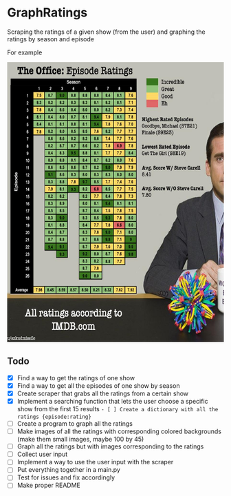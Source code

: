 # GraphRatings
Scraping the ratings of a given show (from the user) and graphing the ratings by season and episode

For example

<img src="images/example.jpg" alt="fuck this dosnt work" id="example" height="650" width="650">

## Todo
- [x] Find a way to get the ratings of one show
- [x] Find a way to get all the episodes of one show by season
- [x] Create scraper that grabs all the ratings from a certain show
- [x] Implement a searching function that lets the user choose a specific show from the first 15 results
``- [ ] Create a dictionary with all the ratings {episode:rating}``
- [ ] Create a program to graph all the ratings
- [ ] Make images of all the ratings with corresponding colored backgrounds (make them small images, maybe 100 by 45)
- [ ] Graph all the ratings but with images corresponding to the ratings
- [ ] Collect user input
- [ ] Implement a way to use the user input with the scraper
- [ ] Put everything together in a main.py
- [ ] Test for issues and fix accordingly
- [ ] Make proper README
